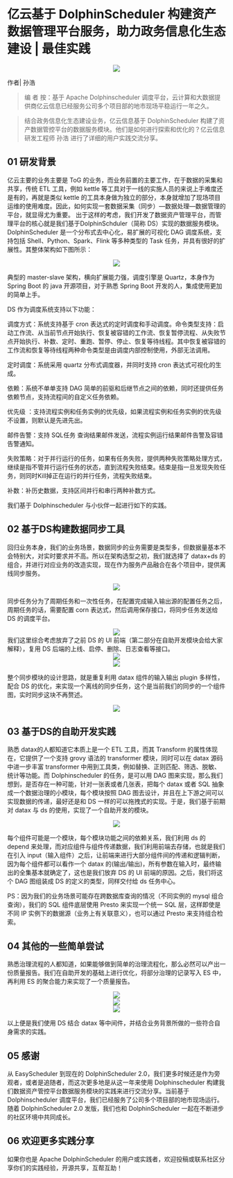 # 亿云基于 DolphinScheduler 构建资产数据管理平台服务，助力政务信息化生态建设 | 最佳实践
<div align=center>
<img src="https://imgpp.com/images/2021/12/30/1639640547411.md.png"/>
</div>

作者| 孙浩

> 编 者 按：基于 Apache Dolphinscheduler 调度平台，云计算和大数据提供商亿云信息已经服务公司多个项目部的地市现场平稳运行一年之久。

> 结合政务信息化生态建设业务，亿云信息基于 DolphinScheduler 构建了资产数据管控平台的数据服务模块。他们是如何进行探索和优化的？亿云信息研发工程师 孙浩 进行了详细的用户实践交流分享。

## 01 研发背景

亿云主要的业务主要是 ToG 的业务，而业务前置的主要工作，在于数据的采集和共享，传统 ETL 工具，例如 kettle 等工具对于一线的实施人员的来说上手难度还是有的，再就是类似 kettle 的工具本身做为独立的部分，本身就增加了现场项目运维的使用难度。因此，如何实现一套数据采集（同步）—数据处理—数据管理的平台，就显得尤为重要。
出于这样的考虑，我们开发了数据资产管理平台，而管理平台的核心就是我们基于DolphinSchduler（简称 DS）实现的数据服务模块。
DolphinScheduler 是一个分布式去中心化，易扩展的可视化 DAG 调度系统，支持包括 Shell、Python、Spark、Flink 等多种类型的 Task 任务，并具有很好的扩展性。其整体架构如下图所示：

<div align=center>
<img src="https://imgpp.com/images/2021/12/28/1.md.png"/>
</div>

典型的 master-slave 架构，横向扩展能力强，调度引擎是 Quartz，本身作为 Spring Boot 的 java 开源项目，对于熟悉 Spring Boot 开发的人，集成使用更加的简单上手。

DS 作为调度系统支持以下功能：

调度方式：系统支持基于 cron 表达式的定时调度和手动调度。命令类型支持：启动工作流、从当前节点开始执行、恢复被容错的工作流、恢复暂停流程、从失败节点开始执行、补数、定时、重跑、暂停、停止、恢复等待线程。其中恢复被容错的工作流和恢复等待线程两种命令类型是由调度内部控制使用，外部无法调用。

定时调度：系统采用 quartz 分布式调度器，并同时支持 cron 表达式可视化的生成。

依赖：系统不单单支持 DAG 简单的前驱和后继节点之间的依赖，同时还提供任务依赖节点，支持流程间的自定义任务依赖。

优先级 ：支持流程实例和任务实例的优先级，如果流程实例和任务实例的优先级不设置，则默认是先进先出。

邮件告警：支持 SQL任务 查询结果邮件发送，流程实例运行结果邮件告警及容错告警通知。

失败策略：对于并行运行的任务，如果有任务失败，提供两种失败策略处理方式，继续是指不管并行运行任务的状态，直到流程失败结束。结束是指一旦发现失败任务，则同时Kill掉正在运行的并行任务，流程失败结束。

补数：补历史数据，支持区间并行和串行两种补数方式。

我们基于 Dolphinscheduler 与小伙伴一起进行如下的实践。

## 02 基于DS构建数据同步工具

回归业务本身，我们的业务场景，数据同步的业务需要是类型多，但数据量基本不会特别大，对实时要求并不高。所以在架构选型之初，我们就选择了 datax+ds 的组合，并进行对应业务的改造实现，现在作为服务产品融合在各个项目中，提供离线同步服务。



<div align=center>
<img src="https://imgpp.com/images/2021/12/30/1.md.png"/>
</div>


同步任务分为了周期任务和一次性任务，在配置完成输入输出源的配置任务之后，周期任务的话，需要配置 corn 表达式，然后调用保存接口，将同步任务发送给DS 的调度平台。

<div align=center>
<img src="https://imgpp.com/images/2021/12/30/2.md.png"/>
</div>
我们这里综合考虑放弃了之前 DS 的 UI 前端（第二部分在自助开发模块会给大家解释），复用 DS 后端的上线、启停、删除、日志查看等接口。

<div align=center>

<img src="https://imgpp.com/images/2021/12/30/4.md.png"/>
</div>

<div align=center>
<img src="https://imgpp.com/images/2021/12/30/5.md.png"/>
</div>

整个同步模块的设计思路，就是重复利用 datax 组件的输入输出 plugin 多样性，配合 DS 的优化，来实现一个离线的同步任务，这个是当前我们的同步的一个组件图，实时同步这块不再赘述。

<div align=center>
<img src="https://imgpp.com/images/2021/12/30/9.md.png"/>
</div>

## 03 基于DS的自助开发实践

熟悉 datax的人都知道它本质上是一个 ETL 工具，而其 Transform 的属性体现在，它提供了一个支持 grovy 语法的 transformer 模块，同时可以在 datax 源码中进一步丰富 transformer 中用到工具类，例如替换、正则匹配、筛选、脱敏、统计等功能。而 Dolphinscheduler 的任务，是可以用 DAG 图来实现，那么我们想到，是否存在一种可能，针对一张表或者几张表，把每个 datax 或者 SQL 抽象成一个数据治理的小模块，每个模块按照 DAG 图去设计，并且在上下游之间可以实现数据的传递，最好还是和 DS 一样的可以拖拽式的实现。于是，我们基于前期对 datax 与 ds 的使用，实现了一个自助开发的模块。

<div align=center>
<img src="https://imgpp.com/images/2021/12/30/6.md.png"/>
</div>

每个组件可能是一个模块，每个模块功能之间的依赖关系，我们利用 ds 的depend 来处理，而对应组件与组件传递数据，我们利用前端去存储，也就是我们在引入 input（输入组件）之后，让前端来进行大部分组件间的传递和逻辑判断，因为每个组件都可以看作一个 datax 的(输出/输出)，所有参数在输入时，最终输出的全集基本就确定了，这也是我们放弃 DS 的 UI 前端的原因。之后，我们将这个 DAG 图组装成 DS 的定义的类型，同样交付给 ds 任务中心。

PS：因为我们的业务场景可能存在跨数据库查询的情况（不同实例的 mysql 组合查询），我们的 SQL 组件底层使用 Presto 来实现一个统一 SQL 层，这样即使是不同 IP 实例下的数据源（业务上有关联意义），也可以通过 Presto 来支持组合检索。

## 04 其他的一些简单尝试
熟悉治理流程的人都知道，如果能够做到简单的治理流程化，那么必然可以产出一份质量报告。我们在自助开发的基础上进行优化，将部分治理的记录写入 ES 中，再利用 ES 的聚合能力来实现了一个质量报告。

<div align=center>
<img src="https://imgpp.com/images/2021/12/30/7.md.png"/>
</div>

<div align=center>
<img src="https://imgpp.com/images/2021/12/30/8.md.png"/>
</div>

<div align=center>
<img src="https://imgpp.com/images/2021/12/30/10.md.png"/>
</div>

以上便是我们使用 DS 结合 datax 等中间件，并结合业务背景所做的一些符合自身需求的实践。

## 05 感谢

从 EasyScheduler 到现在的 DolphinScheduler 2.0，我们更多时候还是作为旁观者，或者是追随者，而这次更多地是从这一年来使用 Dolphinscheduler 构建我们数据资产管控平台数据服务模块的实践来进行交流分享。当前基于Dolphinscheduler 调度平台，我们已经服务了公司多个项目部的地市现场运行。随着 DolphinScheduler 2.0 发版，我们也和 DolphinScheduler 一起在不断进步的社区环境中共同成长。

## 06 欢迎更多实践分享
如果你也是 Apache DolphinScheduler 的用户或实践者，欢迎投稿或联系社区分享你们的实践经验，开源共享，互帮互助！
